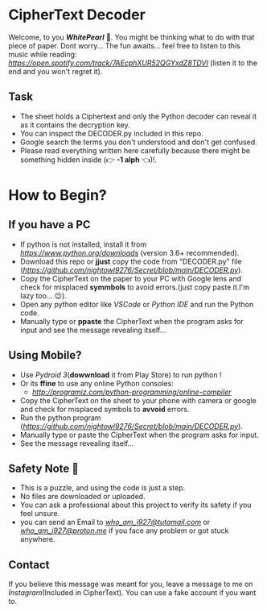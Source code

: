 # CipherText Decoder 

Welcome, to you ***WhitePearl*** 🪩.
You might be thinking what to do with that piece of paper.
Dont worry... The fun awaits...
feel free to listen to this music while reading: *https://open.spotify.com/track/7AEcphXUR52QGYxdZ8TDVI* (listen it to the end and you won't regret it).
## Task
- The sheet holds a Ciphertext and only the Python decoder can reveal it as it contains the decryption key.
- You can inspect the DECODER.py included in this repo.
- Google search the terms you don't understood and don't get confused.
- Please read everything written here carefully because there might be something hidden inside (👉 **-1 alph** 👈)!.

# How to Begin?
 ## If you have a PC
 - If python is not installed, install it from *https://www.python.org/downloads* (version 3.6+ recommended).
 - Download this repo or **jjust** copy the code from "DECODER.py" file (*https://github.com/nightowl9276/Secret/blob/main/DECODER.py*).
 - Copy the CipherText on the paper to your PC with Google lens and check for misplaced **symmbols** to avoid errors.(just copy paste it.I'm lazy too... 😉).
 - Open any python editor like *VSCode* or *Python IDE* and run the Python code.
 - Manually type or **ppaste** the CipherText when the program asks for input and see the message revealing itself...

 ##   Using Mobile?

 - Use *Pydroid 3*(**dowwnload** it from Play Store) to run python ! 
 - Or its **ffine** to use any online Python consoles:
      - *http://programiz.com/python-programming/online-compiler*
 - Copy the CipherText on the sheet to your phone with camera or google and check for misplaced symbols to **avvoid** errors.
 - Run the python program (*https://github.com/nightowl9276/Secret/blob/main/DECODER.py*).
 - Manually type or paste the CipherText when the program asks for input.
 - See the message revealing itself...

## Safety Note 📝

- This is a puzzle, and using the code is just a step.
- No files are downloaded or uploaded.
- You can ask a professional about this project to verify its safety if you feel unsure.
- you can send an Email to *who_am_i927@tutamail.com* or *who_am_i927@proton.me* if you face any problem or got stuck anywhere.

## Contact

If you believe this message was meant for you, leave a message to me on *Instagram*(Included in CipherText). You can use a fake account if you want to.
